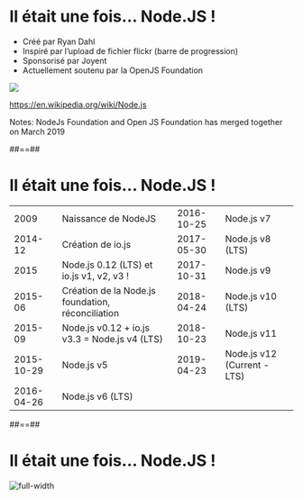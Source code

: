 <!-- .slide: class="two-column-layout"-->

# Il était une fois… Node.JS !

* Créé par Ryan Dahl
* Inspiré par l’upload de fichier flickr (barre de progression)
* Sponsorisé par Joyent
* Actuellement soutenu par la OpenJS Foundation

![](./assets/images/320px-Ryan_Dahl.jpg)

https://en.wikipedia.org/wiki/Node.js

Notes:
NodeJs Foundation and Open JS Foundation has merged together on March 2019

##==##

# Il était une fois… Node.JS !

| | | | |
|-|---|-|---|
|2009|Naissance de NodeJS|2016-10-25|Node.js v7|
|2014-12|Création de io.js|2017-05-30|Node.js v8 (LTS)|
|2015|Node.js 0.12 (LTS) et io.js v1, v2, v3 !|2017-10-31|Node.js v9|
|2015-06|Création de la Node.js foundation, réconciliation|2018-04-24|Node.js v10 (LTS)|
|2015-09|Node.js v0.12 + io.js v3.3 = Node.js v4 (LTS)|2018-10-23|Node.js v11|
|2015-10-29|Node.js v5|2019-04-23|Node.js v12 (Current - LTS)|
|2016-04-26|Node.js v6 (LTS)| | |

##==##

# Il était une fois… Node.JS !

![full-width](./assets/images/release-schedule.png)